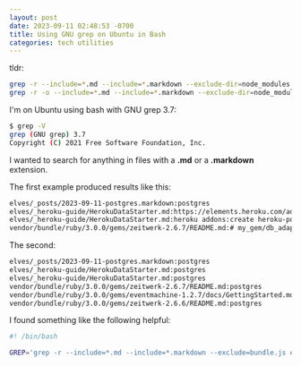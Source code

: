 ```yaml
---
layout: post
date: 2023-09-11 02:48:53 -0700
title: Using GNU grep on Ubuntu in Bash
categories: tech utilities
---
```


tldr:

```bash
grep -r --include=*.md --include=*.markdown --exclude-dir=node_modules "postgres"
grep -r -o --include=*.md --include=*.markdown --exclude-dir=node_modules "postgres"
```

I'm on Ubuntu using bash with GNU grep 3.7:

```bash
$ grep -V
grep (GNU grep) 3.7
Copyright (C) 2021 Free Software Foundation, Inc.
```

I wanted to search for anything in files with a **.md** or a **.markdown** extension.

The first example produced results like this:

```bash
elves/_posts/2023-09-11-postgres.markdown:postgres
elves/_heroku-guide/HerokuDataStarter.md:https://elements.heroku.com/addons/heroku-postgresql
elves/_heroku-guide/HerokuDataStarter.md:heroku addons:create heroku-postgresql:hobby-dev
vendor/bundle/ruby/3.0.0/gems/zeitwerk-2.6.7/README.md:# my_gem/db_adapters/postgresql.rb
```

The second:

```bash
elves/_posts/2023-09-11-postgres.markdown:postgres
elves/_heroku-guide/HerokuDataStarter.md:postgres
elves/_heroku-guide/HerokuDataStarter.md:postgres
vendor/bundle/ruby/3.0.0/gems/zeitwerk-2.6.7/README.md:postgres
vendor/bundle/ruby/3.0.0/gems/eventmachine-1.2.7/docs/GettingStarted.md:postgres
vendor/bundle/ruby/3.0.0/gems/zeitwerk-2.6.6/README.md:postgres
```

I found something like the following helpful:

```bash
#! /bin/bash

GREP='grep -r --include=*.md --include=*.markdown --exclude=bundle.js etc...'
```
